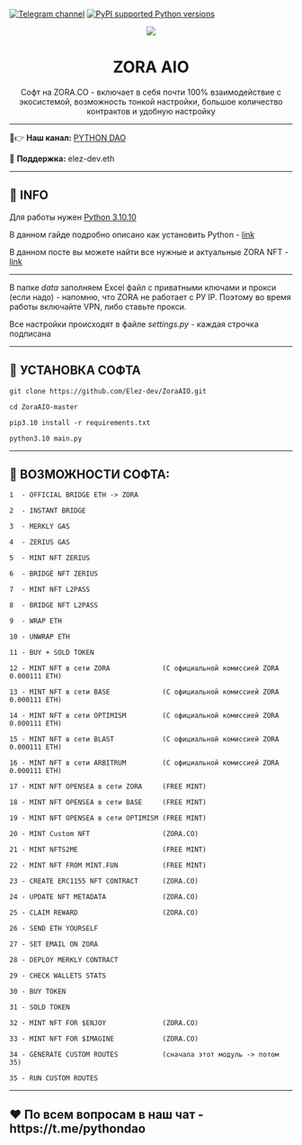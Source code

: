 [![Telegram channel](https://img.shields.io/endpoint?url=https://runkit.io/damiankrawczyk/telegram-badge/branches/master?url=https://t.me/developercode1)](https://t.me/developercode1)
[![PyPI supported Python versions](https://img.shields.io/badge/Python%203.10.10-8A2BE2)](https://www.python.org/downloads/release/python-31010/)

<div align="center">
  <img src="https://static25.tgcnt.ru/posts/_0/01/019c0893adc38ba7258f5b1db753a671.jpg"  />
  <h1>ZORA AIO</h1>
  <p>Софт на ZORA.CO - включает в себя почти 100% взаимодействие с экосистемой, возможность тонкой настройки, большое количество контрактов и удобную настройку</p>
</div>

---

🤠👉 <b>Наш канал:</b> [PYTHON DAO](https://t.me/developercode1)

🤗 <b>Поддержка:</b> elez-dev.eth

---
<h2>🙊 INFO</h2>

Для работы нужен [Python 3.10.10](https://www.python.org/downloads/release/python-31010/)

В данном гайде подробно описано как установить Python - [link](https://mirror.xyz/wiedzmin.eth/Z06W81VrxO9KI88vkcxeW0Lc8f2nBo5Wdyqce0HTNm8)

В данном посте вы можете найти все нужные и актуальные ZORA NFT - [link](https://t.me/fuckretrodrop/225)

---
В папке _data_ заполняем Excel файл с приватными ключами и прокси (если надо) - напомню, что ZORA не работает с РУ IP. Поэтому во время работы включайте VPN, либо ставьте прокси.

Все настройки происходят в файле _settings.py_ - каждая строчка подписана

---
<h2>🚀 УСТАНОВКА СОФТА</h2>

```
git clone https://github.com/Elez-dev/ZoraAIO.git

cd ZoraAIO-master

pip3.10 install -r requirements.txt

python3.10 main.py
```
---
<h2>🤖 ВОЗМОЖНОСТИ СОФТА:</h2>

```
1  - OFFICIAL BRIDGE ETH -> ZORA

2  - INSTANT BRIDGE

3  - MERKLY GAS

4  - ZERIUS GAS

5  - MINT NFT ZERIUS

6  - BRIDGE NFT ZERIUS

7  - MINT NFT L2PASS

8  - BRIDGE NFT L2PASS

9  - WRAP ETH

10 - UNWRAP ETH

11 - BUY + SOLD TOKEN

12 - MINT NFT в сети ZORA             (С официальной комиссией ZORA 0.000111 ETH)

13 - MINT NFT в сети BASE             (С официальной комиссией ZORA 0.000111 ETH)

14 - MINT NFT в сети OPTIMISM         (С официальной комиссией ZORA 0.000111 ETH)

15 - MINT NFT в сети BLAST            (С официальной комиссией ZORA 0.000111 ETH)

16 - MINT NFT в сети ARBITRUM         (С официальной комиссией ZORA 0.000111 ETH)

17 - MINT NFT OPENSEA в сети ZORA     (FREE MINT)

18 - MINT NFT OPENSEA в сети BASE     (FREE MINT)

19 - MINT NFT OPENSEA в сети OPTIMISM (FREE MINT)

20 - MINT Custom NFT                  (ZORA.CO)

21 - MINT NFTS2ME                     (FREE MINT)

22 - MINT NFT FROM MINT.FUN           (FREE MINT)

23 - CREATE ERC1155 NFT CONTRACT      (ZORA.CO)

24 - UPDATE NFT METADATA              (ZORA.CO)

25 - CLAIM REWARD                     (ZORA.CO)

26 - SEND ETH YOURSELF

27 - SET EMAIL ON ZORA

28 - DEPLOY MERKLY CONTRACT

29 - CHECK WALLETS STATS

30 - BUY TOKEN

31 - SOLD TOKEN

32 - MINT NFT FOR $ENJOY              (ZORA.CO)

33 - MINT NFT FOR $IMAGINE            (ZORA.CO)

34 - GENERATE CUSTOM ROUTES           (сначала этот модуль -> потом 35)

35 - RUN CUSTOM ROUTES
```
---
<h2>❤️ По всем вопросам в наш чат - https://t.me/pythondao</h2>
